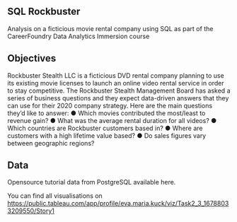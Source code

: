 ## SQL Rockbuster
Analysis on a ficticious movie rental company using SQL as part of the CareerFoundry Data Analytics Immersion course

## Objectives
Rockbuster Stealth LLC is a ficticious DVD rental company planning to use its existing movie licenses to launch an online video rental service in order to stay competitive. 
The Rockbuster Stealth Management Board has asked a series of business questions and
they expect data-driven answers that they can use for their 2020 company strategy. Here are
the main questions they’d like to answer:
● Which movies contributed the most/least to revenue gain?
● What was the average rental duration for all videos?
● Which countries are Rockbuster customers based in?
● Where are customers with a high lifetime value based?
● Do sales figures vary between geographic regions?



## Data
Opensource tutorial data from PostgreSQL available here.

You can find all visualisations on https://public.tableau.com/app/profile/eva.maria.kuck/viz/Task2_3_16788033209550/Story1
